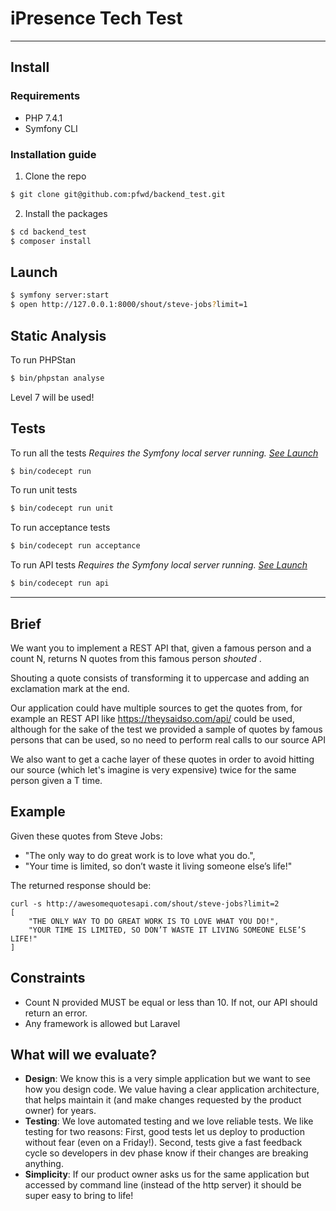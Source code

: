 # iPresence Tech Test 

---
## Install

### Requirements

- PHP 7.4.1
- Symfony CLI

### Installation guide

1. Clone the repo

```bash
$ git clone git@github.com:pfwd/backend_test.git
```

2. Install the packages

```bash
$ cd backend_test
$ composer install
```
## Launch
```bash
$ symfony server:start
$ open http://127.0.0.1:8000/shout/steve-jobs?limit=1
```

## Static Analysis

To run PHPStan
```bash
$ bin/phpstan analyse
``` 
Level 7 will be used!

## Tests

To run all the tests _Requires the Symfony local server running. [See Launch](#launch)_

```bash
$ bin/codecept run
``` 

To run unit tests

```bash
$ bin/codecept run unit
``` 

To run acceptance tests

```bash
$ bin/codecept run acceptance
``` 

To run API tests _Requires the Symfony local server running. [See Launch](#launch)_

```bash
$ bin/codecept run api
``` 

---

## Brief

We want you to implement a REST API that, given a famous person and a count N, returns N quotes from this famous person _shouted_ .

Shouting a quote consists of transforming it to uppercase and adding an exclamation mark at the end. 

Our application could have multiple sources to get the quotes from, for example an REST API like https://theysaidso.com/api/ could be used, 
although for the sake of the test we provided a sample of quotes by famous persons that can be used, so no need to perform real calls to our source API

We also want to get a cache layer of these quotes in order to avoid hitting our source (which let's imagine is very expensive) twice for the same person given a T time.

## Example 

Given these quotes from Steve Jobs:
- "The only way to do great work is to love what you do.",
- "Your time is limited, so don’t waste it living someone else’s life!"

The returned response should be:
```
curl -s http://awesomequotesapi.com/shout/steve-jobs?limit=2
[
    "THE ONLY WAY TO DO GREAT WORK IS TO LOVE WHAT YOU DO!",
    "YOUR TIME IS LIMITED, SO DON’T WASTE IT LIVING SOMEONE ELSE’S LIFE!"
]
```

## Constraints 
- Count N provided MUST be equal or less than 10. If not, our API should return an error.
- Any framework is allowed but Laravel

## What will we evaluate?
* **Design**: We know this is a very simple application but we want to see how you design code. We value having a clear application architecture, that helps maintain it (and make changes requested by the product owner) for years.
* **Testing**: We love automated testing and we love reliable tests. We like testing for two reasons: First, good tests let us deploy to production without fear (even on a Friday!). Second, tests give a fast feedback cycle so developers in dev phase know if their changes are breaking anything.
* **Simplicity**: If our product owner asks us for the same application but accessed by command line (instead of the http server) it should be super easy to bring to life!
